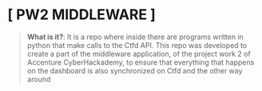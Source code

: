 # [ PW2 MIDDLEWARE ]

> **What is it?**:
It is a repo where inside there are programs written in python that make calls to the Ctfd API. This repo was developed to create a part of the middleware application, of the project work 2 of Accenture CyberHackademy, to ensure that everything that happens on the dashboard is also synchronized on Ctfd and the other way around
